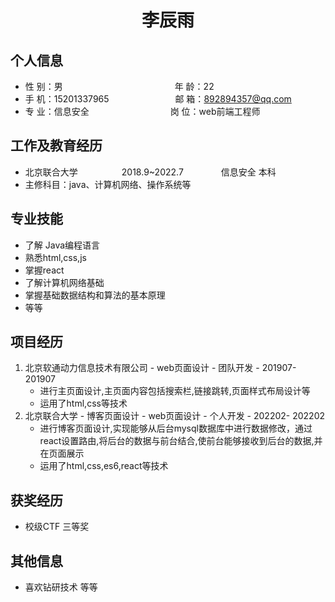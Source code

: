  <center>
     <h1>李辰雨</h1>
 </center>

## 个人信息 

* 性 别：男&emsp;&emsp;&emsp;&emsp;&emsp;&emsp;&emsp;&emsp;&emsp;&emsp;&emsp;&emsp;&ensp; 年 龄：22 
* 手 机：15201337965 &emsp;&emsp;&emsp;&emsp;&emsp;&emsp;&ensp;&ensp;  邮 箱：892894357@qq.com    
* 专 业：信息安全 &emsp;&emsp;&emsp;&emsp;&emsp;&emsp;&emsp;&emsp;&emsp;岗 位：web前端工程师

## 工作及教育经历
           
* 北京联合大学&emsp;&emsp;&emsp;&emsp;&emsp;2018.9~2022.7&emsp;&emsp;&emsp;&emsp; 信息安全 本科  
* 主修科目：java、计算机网络、操作系统等

## 专业技能

* 了解 Java编程语言
* 熟悉html,css,js
* 掌握react
* 了解计算机网络基础
* 掌握基础数据结构和算法的基本原理
* 等等

## 项目经历

1. 北京软通动力信息技术有限公司 - web页面设计 - 团队开发 - 201907- 201907 
    * 进行主页面设计,主页面内容包括搜索栏,链接跳转,页面样式布局设计等 
    * 运用了html,css等技术
2. 北京联合大学 - 博客页面设计  - web页面设计 - 个人开发  - 202202- 202202 
    * 进行博客页面设计,实现能够从后台mysql数据库中进行数据修改，通过react设置路由,将后台的数据与前台结合,使前台能够接收到后台的数据,并在页面展示 
    * 运用了html,css,es6,react等技术

## 获奖经历
* 校级CTF  三等奖

## 其他信息 
* 喜欢钻研技术 等等




